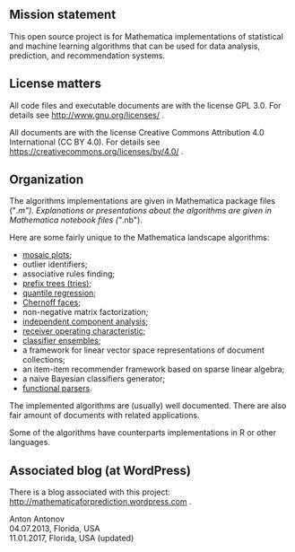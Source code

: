 
## Mission statement

This open source project is for Mathematica implementations of statistical and machine learning algorithms 
that can be used for data analysis, prediction, and recommendation systems.

## License matters

All code files and executable documents are with the license GPL 3.0. For details see 
http://www.gnu.org/licenses/ .

All documents are with the license Creative Commons Attribution 4.0 International (CC BY 4.0). 
For details see https://creativecommons.org/licenses/by/4.0/ .

## Organization

The algorithms implementations are given in Mathematica package files ("*.m"). Explanations or presentations about the algorithms are given in Mathematica notebook files ("*.nb").

Here are some fairly unique to the Mathematica landscape algorithms:
- [mosaic plots](https://mathematicaforprediction.wordpress.com/?s=mosaicplot);
- outlier identifiers;
- associative rules finding;
- [prefix trees (tries)](https://mathematicaforprediction.wordpress.com/2013/12/06/tries-with-frequencies-for-data-mining/);
- [quantile regression](https://mathematicaforprediction.wordpress.com/?s=quantile+regression);
- [Chernoff faces](https://mathematicaforprediction.wordpress.com/2016/06/03/making-chernoff-faces-for-data-visualization/);
- non-negative matrix factorization;
- [independent component analysis](https://mathematicaforprediction.wordpress.com/2016/05/23/independent-component-analysis-for-multidimensional-signals/);
- [receiver operating characteristic](https://github.com/antononcube/MathematicaForPrediction/blob/master/MarkdownDocuments/ROCFunctions-Example-Usage.md);
- [classifier ensembles](https://github.com/antononcube/MathematicaForPrediction/blob/master/MarkdownDocuments/ROC-for-Classifier-Ensembles-Bootstrapping-Damaging-and-Interpolation.md);
- a framework for linear vector space representations of document collections;
- an item-item recommender framework based on sparse linear algebra;
- a naive Bayesian classifiers generator;
- [functional parsers](https://mathematicaforprediction.wordpress.com/2014/02/13/natural-language-processing-with-functional-parsers/).

The implemented algorithms are (usually) well documented. There are also fair amount of documents with related applications.

Some of the algorithms have counterparts implementations in R or other languages.

## Associated blog (at WordPress)

There is a blog associated with this project: http://mathematicaforprediction.wordpress.com .

Anton Antonov   
04.07.2013, Florida, USA   
11.01.2017, Florida, USA (updated)   

